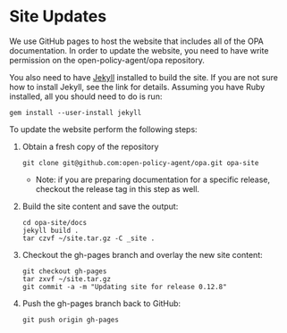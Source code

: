 # Site Updates

We use GitHub pages to host the website that includes all of the OPA documentation. In order
to update the website, you need to have write permission on the open-policy-agent/opa repository.

You also need to have [Jekyll](http://jekyllrb.com) installed to build the site. If you are
not sure how to install Jekyll, see the link for details. Assuming you have Ruby installed,
all you should need to do is run:

```
gem install --user-install jekyll
```

To update the website perform the following steps:

1. Obtain a fresh copy of the repository

    ```
    git clone git@github.com:open-policy-agent/opa.git opa-site
    ```

    - Note: if you are preparing documentation for a specific release, checkout the release
      tag in this step as well.

1. Build the site content and save the output:

    ```
    cd opa-site/docs
    jekyll build .
    tar czvf ~/site.tar.gz -C _site .
    ```

1. Checkout the gh-pages branch and overlay the new site content:

    ```
    git checkout gh-pages
    tar zxvf ~/site.tar.gz
    git commit -a -m "Updating site for release 0.12.8"
    ```

1. Push the gh-pages branch back to GitHub:

    ```
    git push origin gh-pages
    ```

